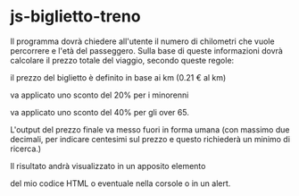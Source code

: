 # js-biglietto-treno

Il programma dovrà chiedere all'utente il numero di chilometri che vuole percorrere e l'età del passeggero.
Sulla base di queste informazioni dovrà calcolare il prezzo totale del viaggio, secondo queste regole:

 il prezzo del biglietto è definito in base ai km (0.21 € al km)
 
 va applicato uno sconto del 20% per i minorenni
 
 va applicato uno sconto del 40% per gli over 65.

L'output del prezzo finale va messo fuori in forma umana (con massimo due decimali, per indicare centesimi sul prezzo e questo richiederà un minimo di ricerca.)
 
Il risultato andrà visualizzato in un apposito elemento <p> del mio codice HTML o eventuale nella corsole o in un alert.
